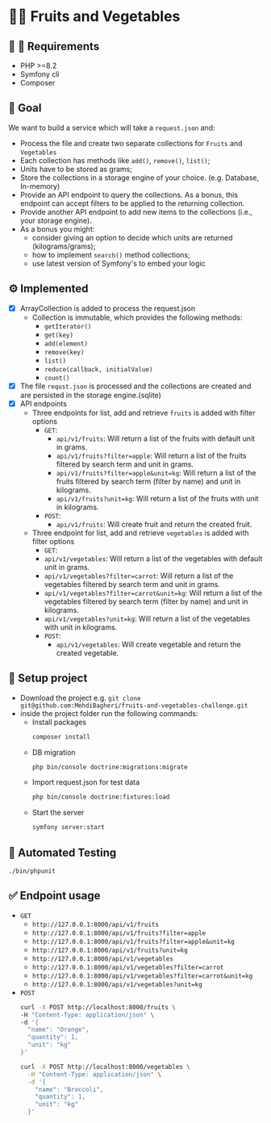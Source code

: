 # 🍎🥕 Fruits and Vegetables

## 🐘 🎼 Requirements
* PHP >=8.2
* Symfony cli
* Composer

## 🎯 Goal
We want to build a service which will take a `request.json` and:
* Process the file and create two separate collections for `Fruits` and `Vegetables`
* Each collection has methods like `add()`, `remove()`, `list()`;
* Units have to be stored as grams;
* Store the collections in a storage engine of your choice. (e.g. Database, In-memory)
* Provide an API endpoint to query the collections. As a bonus, this endpoint can accept filters to be applied to the returning collection.
* Provide another API endpoint to add new items to the collections (i.e., your storage engine).
* As a bonus you might:
    * consider giving an option to decide which units are returned (kilograms/grams);
    * how to implement `search()` method collections;
    * use latest version of Symfony's to embed your logic 

## ⚙️ Implemented
* [x] ArrayCollection is added to process the request.json
  * Collection is immutable, which provides the following methods:
    * `getIterator()`
    * `get(key)`
    * `add(element)`
    * `remove(key)`
    * `list()`
    * `reduce(callback, initialValue)`
    * `count()`
* [x] The file `requst.json` is processed and the collections are created and are persisted in the storage engine.(sqlite)
* [x] API endpoints
  * Three endpoints for list, add and retrieve `fruits` is added with filter options
    * `GET`:
      * `api/v1/fruits`: Will return a list of the fruits with default unit in grams.
      * `api/v1/fruits?filter=apple`: Will return a list of the fruits filtered by search term and unit in grams.
      * `api/v1/fruits?filter=apple&unit=kg`: Will return a list of the fruits filtered by search term (filter by name) and unit in kilograms.
      * `api/v1/fruits?unit=kg`: Will return a list of the fruits with unit in kilograms.
    * `POST`:
      * `api/v1/fruits`: Will create fruit and return the created fruit.
  * Three endpoint for list, add and retrieve `vegetables` is added with filter options
    * `GET`:
    * `api/v1/vegetables`: Will return a list of the vegetables with default unit in grams.
    * `api/v1/vegetables?filter=carrot`: Will return a list of the vegetables filtered by search term and unit in grams.
    * `api/v1/vegetables?filter=carrot&unit=kg`: Will return a list of the vegetables filtered by search term (filter by name) and unit in kilograms.
    * `api/v1/vegetables?unit=kg`: Will return a list of the vegetables with unit in kilograms.
    * `POST`:
      * `api/v1/vegetables`: Will create vegetable and return the created vegetable.

## 🔧 Setup project
* Download the project e.g. `git clone git@github.com:MehdiBagheri/fruits-and-vegetables-challenge.git`
* inside the project folder run the following commands:
   * Install packages
     ```bash
     composer install
     ```
   * DB migration
     ```bash
     php bin/console doctrine:migrations:migrate
     ``` 
   * Import request.json for test data
     ```bash
     php bin/console doctrine:fixtures:load
     ```  
   * Start the server
     ```bash
     symfony server:start
     ```  
     
## 🔎 Automated Testing
```
./bin/phpunit
```

## ✅  Endpoint usage
* `GET`
  * `http://127.0.0.1:8000/api/v1/fruits`
  * `http://127.0.0.1:8000/api/v1/fruits?filter=apple`
  * `http://127.0.0.1:8000/api/v1/fruits?filter=apple&unit=kg`
  * `http://127.0.0.1:8000/api/v1/fruits?unit=kg`
  * `http://127.0.0.1:8000/api/v1/vegetables`
  * `http://127.0.0.1:8000/api/v1/vegetables?filter=carrot`
  * `http://127.0.0.1:8000/api/v1/vegetables?filter=carrot&unit=kg`
  * `http://127.0.0.1:8000/api/v1/vegetables?unit=kg` 
* `POST`
    ```bash
  curl -X POST http://localhost:8000/fruits \
    -H "Content-Type: application/json" \
    -d '{
      "name": "Orange",
      "quantity": 1,
      "unit": "kg"
    }'
  ``` 
  ```bash
  curl -X POST http://localhost:8000/vegetables \
    -H "Content-Type: application/json" \
    -d '{
      "name": "Broccoli",
      "quantity": 1,
      "unit": "kg"
    }'
  ```
